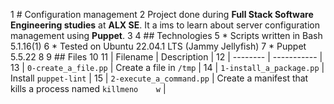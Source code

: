   1 # Configuration management
  2 Project done during **Full Stack Software Engineering studies** at **ALX SE**. It a    ims to learn about server configuration management using **Puppet**.
  3 
  4 ## Technologies
  5 * Scripts written in Bash 5.1.16(1)
  6 * Tested on Ubuntu 22.04.1 LTS (Jammy Jellyfish)
  7 * Puppet 5.5.22
  8 
  9 ## Files
 10 
 11 | Filename | Description |
 12 | -------- | ----------- |
 13 | `0-create_a_file.pp` | Create a file in `/tmp` |
 14 | `1-install_a_package.pp` | Install `puppet-lint` |
 15 | `2-execute_a_command.pp` | Create a manifest that kills a process named `killmeno    w` |
